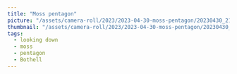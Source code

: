 ```yaml
---
title: "Moss pentagon"
picture: "/assets/camera-roll/2023/2023-04-30-moss-pentagon/20230430_212218541_iOS.jpg"
thumbnail: "/assets/camera-roll/2023/2023-04-30-moss-pentagon/20230430_212218541_iOS-thumbnail.jpg"
tags:
  - looking down
  - moss
  - pentagon
  - Bothell
---
```

